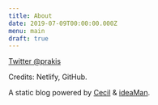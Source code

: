 ```yaml
---
title: About
date: 2019-07-09T00:00:00.000Z
menu: main
draft: true
---
```

[Twitter @prakis](https://twitter.com/prakis)

Credits: Netlify, GitHub.

A static blog powered by [Cecil](https://cecil.app) & [ideaMan](https://ideaman.io).